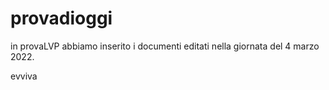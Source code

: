 # provadioggi
in provaLVP abbiamo inserito i documenti editati nella giornata del 4 marzo 2022.


<p>evviva </p>
